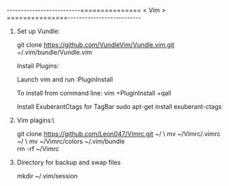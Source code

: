 --------------------------===============  < Vim >  ===============--------------------------



1) Set up Vundle:

    git clone https://github.com/VundleVim/Vundle.vim.git ~/.vim/bundle/Vundle.vim

    Install Plugins:

    Launch vim and run :PluginInstall

    To install from command line: vim +PluginInstall +qall
    
    Install ExuberantCtags for TagBar
    sudo apt-get install exuberant-ctags
2) Vim plagins:\

    git clone https://github.com/Leon047/Vimrc.git ~/ \ 
    mv ~/Vimrc/.vimrc ~/ \ 
    mv ~/Vimrc/colors ~/.vim/bundle \
    rm -rf ~/Vimrc 
    
3) Directory for backup and swap files

    mkdir ~/.vim/session
